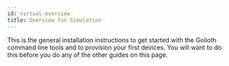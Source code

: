 ```yaml
---
id: virtual-overview
title: Overview for Simulation
---
```


This is the general installation instructions to get started with the Golioth command line tools and to provision your first devices. You will want to do this before you do any of the other guides on this page.
